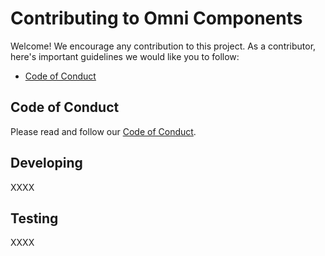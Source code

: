 # Contributing to Omni Components

Welcome! We encourage any contribution to this project. As a contributor, here's important guidelines we would like you to follow:

* [Code of Conduct](#code-of-conduct)

## <a name="coc"></a> Code of Conduct

Please read and follow our [Code of Conduct](https://github.com/innofake/omni-components/blob/develop/CODE_OF_CONDUCT.md).

## Developing

XXXX
## Testing

XXXX
